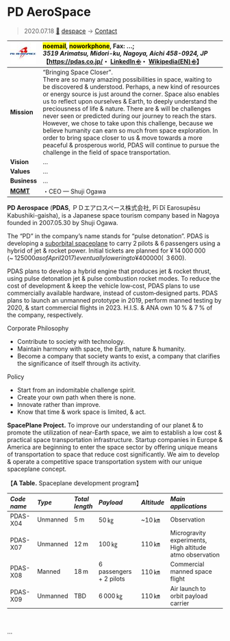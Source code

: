 # PD AeroSpace
> 2020.07.18 [🚀](../../index/index.md) [despace](../index.md) → [Contact](../contact.md)

|[![](../f/con/p/pd_aerospace_logo1_thumb.jpg)](../f/con/p/pd_aerospace_logo1.png)|<mark>noemail</mark>, <mark>noworkphone</mark>, Fax: …;<br> *3519 Arimatsu, Midori-ku, Nagoya, Aichi 458-0924, JP*<br> 【<https://pdas.co.jp/>・ [LinkedIn ⎆](https://www.linkedin.com/company/pd-aerospace-ltd./)・ [Wikipedia(EN) ⎆](https://en.wikipedia.org/wiki/PD_AeroSpace)】|
|:--|:--|
|**Mission**|“Bringing Space Closer”.<br> There are so many amazing possibilities in space, waiting to be discovered & understood. Perhaps, a new kind of resources or energy source is just around the corner. Space also enables us to reflect upon ourselves & Earth, to deeply understand the preciousness of life & nature. There are & will be challenges never seen or predicted during our journey to reach the stars. However, we chose to take upon this challenge, because we believe humanity can earn so much from space exploration. In order to bring space closer to us & move towards a more peaceful & prosperous world, PDAS will continue to pursue the challenge in the field of space transportation.|
|**Vision**|…|
|**Values**|…|
|**Business**|…|
|**[MGMT](../mgmt.md)**|・CEO — Shuji Ogawa|

**PD Aerospace** (**PDAS**, ＰＤエアロスペース株式会社, Pī Dī Earosupēsu Kabushiki-gaisha), is a Japanese space tourism company based in Nagoya founded in 2007.05.30 by Shuji Ogawa.

The “PD” in the company’s name stands for “pulse detonation”. PDAS is developing a [suborbital spaceplane](../sc.md) to carry 2 pilots & 6 passengers using a hybrid of jet & rocket power. Initial tickets are planned for ¥ 14 000 000 (~ $ 125 000 as of April 2017) eventually lowering to ¥ 400 000 (~ $ 3 600).

PDAS plans to develop a hybrid engine that produces jet & rocket thrust, using pulse detonation jet & pulse combustion rocket modes. To reduce the cost of development & keep the vehicle low‑cost, PDAS plans to use commercially available hardware, instead of custom‑designed parts. PDAS plans to launch an unmanned prototype in 2019, perform manned testing by 2020, & start commercial flights in 2023. H.I.S. & ANA own 10 % & 7 % of the company, respectively.

Corporate Philosophy

   - Contribute to society with technology.
   - Maintain harmony with space, the Earth, nature & humanity.
   - Become a company that society wants to exist, a company that clarifies the significance of itself through its activity.

Policy

   - Start from an indomitable challenge spirit.
   - Create your own path when there is none.
   - Innovate rather than improve.
   - Know that time & work space is limited, & act.

**SpacePlane Project.** To improve our understanding of our planet & to promote the utilization of near-Earth space, we aim to establish a low cost & practical space transportation infrastructure. Startup companies in Europe & America are beginning to enter the space sector by offering unique means of transportation to space that reduce cost significantly. We aim to develop & operate a competitive space transportation system with our unique spaceplane concept.

【**A Table.** Spaceplane development program】

|*Code name*|*Type*|*Total<br> length*|*Payload*|*Altitude*|*Main applications*|
|:--|:--|:--|:--|:--|:--|
|PDAS-X04|Unmanned|5 m|50 ㎏|~10 ㎞|Observation|
|PDAS-X07|Unmanned|12 m|100 ㎏|110 ㎞|Microgravity experiments, High altitude atmo observation|
|PDAS-X08|Manned|18 m|6 passengers + 2 pilots|110 ㎞|Commercial manned space flight|
|PDAS-X09|Unmanned|TBD|6 000 ㎏|110 ㎞|Air launch to orbit payload carrier|

<p style="page-break-after:always"> </p>

…
